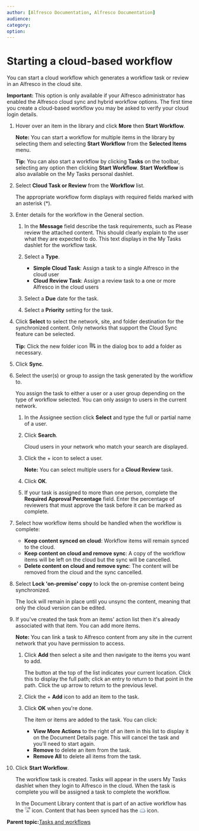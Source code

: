 ```yaml
---
author: [Alfresco Documentation, Alfresco Documentation]
audience: 
category: 
option: 
---
```


# Starting a cloud-based workflow

You can start a cloud workflow which generates a workflow task or review in an Alfresco in the cloud site.

**Important:** This option is only available if your Alfresco administrator has enabled the Alfresco cloud sync and hybrid workflow options. The first time you create a cloud-based workflow you may be asked to verify your cloud login details.

1.  Hover over an item in the library and click **More** then **Start Workflow**.

    **Note:** You can start a workflow for multiple items in the library by selecting them and selecting **Start Workflow** from the **Selected Items** menu.

    **Tip:** You can also start a workflow by clicking **Tasks** on the toolbar, selecting any option then clicking **Start Workflow**. **Start Workflow** is also available on the My Tasks personal dashlet.

2.  Select **Cloud Task or Review** from the **Workflow** list.

    The appropriate workflow form displays with required fields marked with an asterisk \(\*\).

3.  Enter details for the workflow in the General section.

    1.  In the **Message** field describe the task requirements, such as Please review the attached content. This should clearly explain to the user what they are expected to do. This text displays in the My Tasks dashlet for the workflow task.

    2.  Select a **Type**.

        -   **Simple Cloud Task**: Assign a task to a single Alfresco in the cloud user
        -   **Cloud Review Task**: Assign a review task to a one or more Alfresco in the cloud users
    3.  Select a **Due** date for the task.

    4.  Select a **Priority** setting for the task.

4.  Click **Select** to select the network, site, and folder destination for the synchronized content. Only networks that support the Cloud Sync feature can be selected.

    **Tip:** Click the new folder icon ![](../images/ico-add-folder.png) in the dialog box to add a folder as necessary.

5.  Click **Sync**.

6.  Select the user\(s\) or group to assign the task generated by the workflow to.

    You assign the task to either a user or a user group depending on the type of workflow selected. You can only assign to users in the current network.

    1.  In the Assignee section click **Select** and type the full or partial name of a user.

    2.  Click **Search**.

        Cloud users in your network who match your search are displayed.

    3.  Click the + icon to select a user.

        **Note:** You can select multiple users for a **Cloud Review** task.

    4.  Click **OK**.

    5.  If your task is assigned to more than one person, complete the **Required Approval Percentage** field. Enter the percentage of reviewers that must approve the task before it can be marked as complete.

7.  Select how workflow items should be handled when the workflow is complete:

    -   **Keep content synced on cloud**: Workflow items will remain synced to the cloud.
    -   **Keep content on cloud and remove sync**: A copy of the workflow items will be left on the cloud but the sync will be cancelled.
    -   **Delete content on cloud and remove sync**: The content will be removed from the cloud and the sync cancelled.
8.  Select **Lock 'on-premise' copy** to lock the on-premise content being synchronized.

    The lock will remain in place until you unsync the content, meaning that only the cloud version can be edited.

9.  If you've created the task from an items' action list then it's already associated with that item. You can add more items.

    **Note:** You can link a task to Alfresco content from any site in the current network that you have permission to access.

    1.  Click **Add** then select a site and then navigate to the items you want to add.

        The button at the top of the list indicates your current location. Click this to display the full path; click an entry to return to that point in the path. Click the up arrow to return to the previous level.

    2.  Click the + **Add** icon to add an item to the task.

    3.  Click **OK** when you're done.

        The item or items are added to the task. You can click:

        -   **View More Actions** to the right of an item in this list to display it on the Document Details page. This will cancel the task and you'll need to start again.
        -   **Remove** to delete an item from the task.
        -   **Remove All** to delete all items from the task.
10. Click **Start Workflow**.

    The workflow task is created. Tasks will appear in the users My Tasks dashlet when they login to Alfresco in the cloud. When the task is complete you will be assigned a task to complete the workflow.

    In the Document Library content that is part of an active workflow has the ![](../images/ico-workflow.png) icon. Content that has been synced has the ![](../images/ico-synced.png) icon.


**Parent topic:**[Tasks and workflows](../concepts/mytasks.md)

